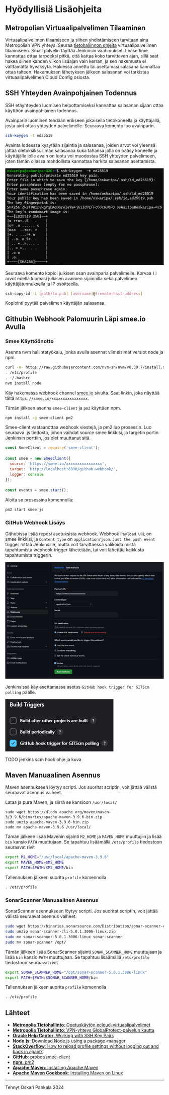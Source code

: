 # Hyödyllisiä Lisäohjeita

## Metropolian Virtuaalipalvelimen Tilaaminen

Virtuaalipalvelimen tilaamiseen ja siihen yhdistämiseen tarvitaan aina Metropolian VPN yhteys. Seuraa [tietohallinnon ohjeita](https://wiki.metropolia.fi/pages/viewpage.action?pageId=257364221) virtuaalipalvelimen tilaamiseen. Small palvelin täyttää Jenkinsin vaatimukset. Lease time kannattaa ottaa tarpeeksi pitkä, että kattaa koko tarvittavan ajan, sillä saat hakea siihen kahden viikon lisäajan vain kerran, ja sen hakemusta ei välttämättä hyväksytä. Hakiessa annettu tai asettamasi salasana kannattaa ottaa talteen. Hakemuksen lähetyksen jälkeen salasanan voi tarkistaa virtuaalipalvelimen Cloud Config osiosta.

## SSH Yhteyden Avainpohjainen Todennus

SSH etäyhteyden luomisen helpottamiseksi kannattaa salasanan sijaan ottaa käyttöön avainpohjainen todennus.

Avainparin luominen tehdään erikseen jokaisella tietokoneella ja käyttäjällä, josta aiot ottaa yhteyden palvelimelle. Seuraava komento luo avainparin.

```sh
ssh-keygen -t ed25519
```

Avainta lodesssa kysytään sijaintia ja salasanaa, joiden arvot voi yleensä jättää oletuksiksi. Ilman salasanaa kuka tahansa jolla on pääsy koneelle ja käyttäjälle jolle avain on luotu voi muodostaa SSH yhteyden palvelimeen, joten tämän ollessa mahdollista kannattaa harkita salasanan asettamista.

![ssh-keygen exapmle](/images/ssh-keygen.png)

Seuraava komento kopioi julkisen osan avainparia palvelimelle. Korvaa `[]` arvot edellä luomasi julkisen avaimen sijainnilla sekä palvelimen käyttäjätunnuksella ja IP osoitteella.

```sh
ssh-copy-id -i [path/to.pub] [username]@[remote-host-address]
```

Kopiointi pyytää palvelimen käyttäjän salasanaa.

## Githubin Webhook Palomuurin Läpi smee.io Avulla

### Smee Käyttöönotto

Asenna nvm hallintatyökalu, jonka avulla asennat viimeisimät versiot node ja npm.

```sh
curl -o- https://raw.githubusercontent.com/nvm-sh/nvm/v0.39.7/install.sh | bash
. /etc/profile
. ~/.bashrc
nvm install node
```

Käy hakemassa webhook channel [smee.io](https://smee.io) sivulta. Saat linkin, joka näyttää tältä `https://smee.io/xxxxxxxxxxxxxxxx`.

Tämän jälkeen asenna `smee-client` ja `pm2` käyttäen npm.

```sh
npm install -g smee-client pm2
```

Smee-client vastaanottaa webhook viestejä, ja pm2 luo prosessin. Luo seuraava .js tiedosto, johon vaihdat source smee linkkisi, ja targetin portin Jenkinsin porttiin, jos olet muuttanut sitä.

```js
const SmeeClient = require('smee-client');

const smee = new SmeeClient({
  source: 'https://smee.io/xxxxxxxxxxxxxxxx',
  target: 'http://localhost:8080/github-webhook/',
  logger: console
});

const events = smee.start();
```

Aloita se prosessina komennolla:

```sh
pm2 start smee.js
```

### GitHub Webhook Lisäys

Githubissa lisää reposi asetuksista webhook. Webhook `Payload URL` on smee linkkisi, ja `Content type` on `application/json`. `Just the push event` trigger riittää Jenkinsille, mutta voit tarvittaessa valikoida mistä tapahtumista webhook trigger lähetetään, tai voit lähettää kaikkista tapahtumista triggerin.

![github settings add webhook](/images/webhook.png)

Jenkinsissä käy asettamassa asetus `GitHub hook trigger for GITScm polling` päälle.

![alt text](/images/build-triggers.png)

TODO jenkins scm hook ohje ja kuva

## Maven Manuaalinen Asennus

Maven asennukseen löytyy scripti. Jos suoritat scriptin, voit jättää välistä seuraavat asennus vaiheet.

Lataa ja pura Maven, ja siirrä se kansioon `/usr/local/`

```
sudo wget https://dlcdn.apache.org/maven/maven-3/3.9.6/binaries/apache-maven-3.9.6-bin.zip
sudo unzip apache-maven-3.9.6-bin.zip
sudo mv apache-maven-3.9.6 /usr/local/
```

Tämän jälkeen lisää Mavenin sijainti `M2_HOME` ja `MAVEN_HOME` muuttujiin ja lisää `bin` kansio `PATH` muuttujaan. Se tapahtuu lisäämällä `/etc/profile` tiedostoon seuraavat rivit

```sh
export M2_HOME="/usr/local/apache-maven-3.9.6"
export MAVEN_HOME=$M2_HOME
export PATH=$PATH:$M2_HOME/bin
```

Tallennuksen jälkeen suorita `profile` komennolla

```sh
. /etc/profile
```

### SonarScanner Manuaalinen Asennus

SonarScanner asennukseen löytyy scripti. Jos suoritat scriptin, voit jättää välistä seuraavat asennus vaiheet.

```sh
sudo wget https://binaries.sonarsource.com/Distribution/sonar-scanner-cli/sonar-scanner-cli-5.0.1.3006-linux.zip
sudo unzip sonar-scanner-cli-5.0.1.3006-linux.zip
sudo mv sonar-scanner-5.0.1.3006-linux sonar-scanner
sudo mv sonar-scanner /opt/
```

Tämän jälkeen lisää SonarScanner sijainti `SONAR_SCANNER_HOME` muuttujaan ja lisää `bin` kansio `PATH` muuttujaan. Se tapahtuu lisäämällä `/etc/profile` tiedostoon seuraavat rivit

```sh
export SONAR_SCANNER_HOME="/opt/sonar-scanner-5.0.1.3006-linux"
export PATH=$PATH:$SONAR_SCANNER_HOME/bin
```

Tallennuksen jälkeen suorita `profile` komennolla

```sh
. /etc/profile
```

## Lähteet

- [**Metropolia Tietohallinto**: Opetuskäytön ecloud-virtuaalipalvelimet](https://wiki.metropolia.fi/pages/viewpage.action?pageId=257364221)
- [**Metropolia Tietohallinto**: VPN-yhteys GlobalProtect-palvelun kautta](https://wiki.metropolia.fi/display/tietohallinto/VPN-yhteys+GlobalProtect-palvelun+kautta)
- [**Oracle Help Center**: Working with SSH Key Pairs](https://docs.oracle.com/en/operating-systems/oracle-linux/openssh/openssh-WorkingwithSSHKeyPairs.html)
- [**Node.js**: Download Node.js using a package-manager](https://nodejs.org/en/download/package-manager)
- [**StackOverflow**: How to reload profile settings without logging out and back in again?](https://stackoverflow.com/questions/2518127/how-to-reload-bashrc-settings-without-logging-out-and-back-in-again)
- [**GitHub**: probot/smee-client](https://github.com/probot/smee-client)
- [**npm**: pm2](https://www.npmjs.com/package/pm2)
- [**Apache Maven**: Installing Apache Maven](https://maven.apache.org/install.html)
- [**Apache Maven Cookbook**: Installing Maven on Linux](https://subscription.packtpub.com/book/cloud-and-networking/9781785286124/1/ch01lvl1sec12/installing-maven-on-linux)

---

Tehnyt Oskari Pahkala 2024
